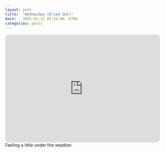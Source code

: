 ```yaml
---
layout: post
title:  "Wednesday (Dried Out)"
date:   2025-01-22 05:55:00 -0700
categories: posts
---
```

<iframe style="border-radius:12px" src="https://open.spotify.com/embed/playlist/7JyJrnSypx5hzuc84tavDl?utm_source=generator" width="100%" height="352" frameBorder="0" allowfullscreen="" allow="autoplay; clipboard-write; encrypted-media; fullscreen; picture-in-picture" loading="lazy"></iframe>
Feeling a little under the weather.
